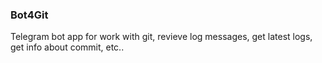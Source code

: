 ### Bot4Git
Telegram bot app for work with git, revieve log messages, get latest logs, get info about commit, etc..